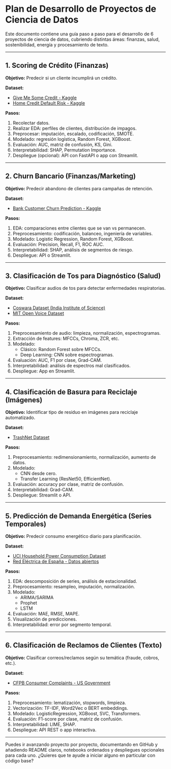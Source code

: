 # Plan de Desarrollo de Proyectos de Ciencia de Datos

Este documento contiene una guía paso a paso para el desarrollo de 6 proyectos de ciencia de datos, cubriendo distintas áreas: finanzas, salud, sostenibilidad, energía y procesamiento de texto.

---

## 1. Scoring de Crédito (Finanzas)

**Objetivo:** Predecir si un cliente incumplirá un crédito.

**Dataset:**
- [Give Me Some Credit - Kaggle](https://www.kaggle.com/datasets/c/GiveMeSomeCredit)
- [Home Credit Default Risk - Kaggle](https://www.kaggle.com/competitions/home-credit-default-risk)

**Pasos:**
1. Recolectar datos.
2. Realizar EDA: perfiles de clientes, distribución de impagos.
3. Preprocesar: imputación, escalado, codificación, SMOTE.
4. Modelado: regresión logística, Random Forest, XGBoost.
5. Evaluación: AUC, matriz de confusión, KS, Gini.
6. Interpretabilidad: SHAP, Permutation Importance.
7. Despliegue (opcional): API con FastAPI o app con Streamlit.

---

## 2. Churn Bancario (Finanzas/Marketing)

**Objetivo:** Predecir abandono de clientes para campañas de retención.

**Dataset:**
- [Bank Customer Churn Prediction - Kaggle](https://www.kaggle.com/datasets/adammaus/predicting-churn-for-bank-customers)

**Pasos:**
1. EDA: comparaciones entre clientes que se van vs permanecen.
2. Preprocesamiento: codificación, balanceo, ingeniería de variables.
3. Modelado: Logistic Regression, Random Forest, XGBoost.
4. Evaluación: Precision, Recall, F1, ROC AUC.
5. Interpretabilidad: SHAP, análisis de segmentos de riesgo.
6. Despliegue: API o Streamlit.

---

## 3. Clasificación de Tos para Diagnóstico (Salud)

**Objetivo:** Clasificar audios de tos para detectar enfermedades respiratorias.

**Dataset:**
- [Coswara Dataset (India Institute of Science)](https://github.com/iiscleap/Coswara-Data)
- [MIT Open Voice Dataset](https://www.physionet.org/content/covid19-sounds/)

**Pasos:**
1. Preprocesamiento de audio: limpieza, normalización, espectrogramas.
2. Extracción de features: MFCCs, Chroma, ZCR, etc.
3. Modelado:
   - Clásico: Random Forest sobre MFCCs.
   - Deep Learning: CNN sobre espectrogramas.
4. Evaluación: AUC, F1 por clase, Grad-CAM.
5. Interpretabilidad: análisis de espectros mal clasificados.
6. Despliegue: App en Streamlit.

---

## 4. Clasificación de Basura para Reciclaje (Imágenes)

**Objetivo:** Identificar tipo de residuo en imágenes para reciclaje automatizado.

**Dataset:**
- [TrashNet Dataset](https://github.com/garythung/trashnet)

**Pasos:**
1. Preprocesamiento: redimensionamiento, normalización, aumento de datos.
2. Modelado:
   - CNN desde cero.
   - Transfer Learning (ResNet50, EfficientNet).
3. Evaluación: accuracy por clase, matriz de confusión.
4. Interpretabilidad: Grad-CAM.
5. Despliegue: Streamlit o API.

---

## 5. Predicción de Demanda Energética (Series Temporales)

**Objetivo:** Predecir consumo energético diario para planificación.

**Dataset:**
- [UCI Household Power Consumption Dataset](https://archive.ics.uci.edu/ml/datasets/individual+household+electric+power+consumption)
- [Red Eléctrica de España - Datos abiertos](https://www.ree.es/es/datos)

**Pasos:**
1. EDA: descomposición de series, análisis de estacionalidad.
2. Preprocesamiento: resampleo, imputación, normalización.
3. Modelado:
   - ARIMA/SARIMA
   - Prophet
   - LSTM
4. Evaluación: MAE, RMSE, MAPE.
5. Visualización de predicciones.
6. Interpretabilidad: error por segmento temporal.

---

## 6. Clasificación de Reclamos de Clientes (Texto)

**Objetivo:** Clasificar correos/reclamos según su temática (fraude, cobros, etc.).

**Dataset:**
- [CFPB Consumer Complaints - US Government](https://www.consumerfinance.gov/data-research/consumer-complaints/)

**Pasos:**
1. Preprocesamiento: lematización, stopwords, limpieza.
2. Vectorización: TF-IDF, Word2Vec o BERT embeddings.
3. Modelado: LogisticRegression, XGBoost, SVC, Transformers.
4. Evaluación: F1-score por clase, matriz de confusión.
5. Interpretabilidad: LIME, SHAP.
6. Despliegue: API REST o app interactiva.

---

Puedes ir avanzando proyecto por proyecto, documentando en GitHub y añadiendo README claros, notebooks ordenados y despliegues opcionales para cada uno. ¿Quieres que te ayude a iniciar alguno en particular con código base?

